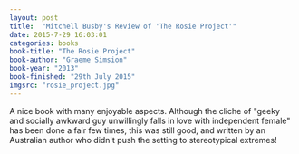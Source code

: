 ```yaml
---
layout: post
title:  "Mitchell Busby's Review of 'The Rosie Project'"
date: 2015-7-29 16:03:01
categories: books
book-title: "The Rosie Project"
book-author: "Graeme Simsion"
book-year: "2013"
book-finished: "29th July 2015"
imgsrc: "rosie_project.jpg"
---
```

A nice book with many enjoyable aspects. Although the cliche of "geeky and socially awkward guy unwillingly falls in love with independent female" has been done a fair few times, this was still good, and written by an Australian author who didn't push the setting to stereotypical extremes!